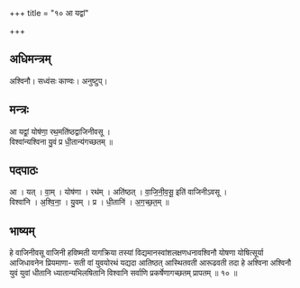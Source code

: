 +++
title = "१० आ यद्वां"

+++
## अधिमन्त्रम्
अश्विनौ। सध्वंसः काण्वः। अनुष्टुप्।

## मन्त्रः
आ यद्वां॒ योष॑णा॒ रथ॒मति॑ष्ठद्वाजिनीवसू ।  
विश्वा॑न्यश्विना यु॒वं प्र धी॒तान्य॑गच्छतम् ॥

## पदपाठः
आ । यत् । वा॒म् । योष॑णा । रथ॑म् । अति॑ष्ठत् । वा॒जि॒नी॒व॒सू॒ इति॑ वाजिनीऽवसू ।  
विश्वा॑नि । अ॒श्वि॒ना॒ । यु॒वम् । प्र । धी॒तानि॑ । अ॒ग॒च्छ॒त॒म् ॥

## भाष्यम्
हे वाजिनीवसू वाजिनी हविष्मती यागक्रिया तस्यां विद्यमानस्वांशलक्षणधनावश्विनौ योषणा योषित्सूर्या आजिधावनेन प्रियमाणा- सती वां युवयोरथं यद्यदा आतिष्ठत् आस्थितवती आरूढवती तदा हे अश्विना अश्विनौ युवं युवां धीतानि ध्यातान्यभिलषितानि विश्वानि सर्वाणि प्रकर्षेणागच्छतम् प्रापतम् ॥ १० ॥